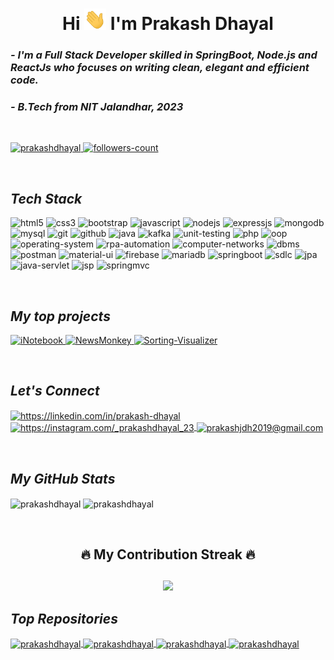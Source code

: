 <!----------------------------------- Heading Section ------------------------------------>
<h1 align="center">
    Hi
    <img src="https://raw.githubusercontent.com/ABSphreak/ABSphreak/master/gifs/Hi.gif" width="35">
    I'm Prakash Dhayal
</h1>



<!----------------------------------- About Section ------------------------------------>

<h3>
    <i>- I'm a Full Stack Developer skilled in SpringBoot, Node.js and ReactJs who focuses on writing clean, elegant and efficient code.</i>
</h3>
<h3>
    <i>- B.Tech from NIT Jalandhar, 2023 </i>
</h3>
<br>



<!----------------------------------- Profile View Section ------------------------------------>

<p align="left">
    <a href="https://github.com/prakashdhayal">
        <img src="https://komarev.com/ghpvc/?username=prakashdhayal&label=Profile%20views&color=0e75b6&style=flat" alt="prakashdhayal" />
    </a>
    <a href="https://github.com/prakashdhayal?tab=followers">
        <img src="https://img.shields.io/github/followers/prakashdhayal?label=Followers&style=social" alt="followers-count">
    </a>
</p>
<br>



<!----------------------------------- Tech Stack Section ------------------------------------>

<h2><i>Tech Stack</i></h2>

<p>
    <img src="https://img.shields.io/badge/HTML5-E34F26?style=for-the-badge&logo=html5&logoColor=white" alt="html5" />
    <img src="https://img.shields.io/badge/CSS3-1572B6?style=for-the-badge&logo=css3&logoColor=white" alt="css3" />
    <img src="https://img.shields.io/badge/Bootstrap-563D7C?style=for-the-badge&logo=bootstrap&logoColor=white" alt="bootstrap" />
    <img src="https://img.shields.io/badge/JavaScript-323330?style=for-the-badge&logo=javascript&logoColor=F7DF1E" alt="javascript" />
    <img src="https://img.shields.io/badge/Node.js-339933?style=for-the-badge&logo=nodedotjs&logoColor=white" alt="nodejs" />
    <img src="https://img.shields.io/badge/Express.js-000000?style=for-the-badge&logo=express&logoColor=white" alt="expressjs" />
    <img src="https://img.shields.io/badge/MongoDB-4EA94B?style=for-the-badge&logo=mongodb&logoColor=white" alt="mongodb" />
    <img src="https://img.shields.io/badge/MySQL-4479A1?style=for-the-badge&logo=mysql&logoColor=white" alt="mysql" />
    <img src="https://img.shields.io/badge/Git-f44d27?style=for-the-badge&logo=git&logoColor=white" alt="git" />
    <img src="https://img.shields.io/badge/GitHub-100000?style=for-the-badge&logo=github&logoColor=white" alt="github" />
    <img src="https://img.shields.io/badge/Java-007396?style=for-the-badge&logo=java&logoColor=white" alt="java" />
    <img src="https://img.shields.io/badge/Apache%20Kafka-231F20?style=for-the-badge&logo=apache-kafka&logoColor=white" alt="kafka" />
    <img src="https://img.shields.io/badge/Unit%20Testing-17B34E?style=for-the-badge&logo=junit&logoColor=white" alt="unit-testing" />
    <img src="https://img.shields.io/badge/PHP-777BB4?style=for-the-badge&logo=php&logoColor=white" alt="php" />
    <img src="https://img.shields.io/badge/OOP-239120?style=for-the-badge&logo=python&logoColor=white" alt="oop" />
    <img src="https://img.shields.io/badge/Operating%20System-000000?style=for-the-badge&logo=linux&logoColor=white" alt="operating-system" />
    <img src="https://img.shields.io/badge/RPA%20Automation-FF5733?style=for-the-badge&logo=uipath&logoColor=white" alt="rpa-automation" />
    <img src="https://img.shields.io/badge/Computer%20Networks-00BFFF?style=for-the-badge&logo=cisco&logoColor=white" alt="computer-networks" />
    <img src="https://img.shields.io/badge/DBMS-003B57?style=for-the-badge&logo=oracle&logoColor=white" alt="dbms" />
    <img src="https://img.shields.io/badge/Postman-FF6C37?style=for-the-badge&logo=Postman&logoColor=white" alt="postman" />
    <img src="https://img.shields.io/badge/Material%20UI-007FFF?style=for-the-badge&logo=mui&logoColor=white" alt="material-ui" />
    <img src="https://img.shields.io/badge/Firebase-FFCA28?style=for-the-badge&logo=firebase&logoColor=black" alt="firebase" />
    <img src="https://img.shields.io/badge/MariaDB-003545?style=for-the-badge&logo=mariadb&logoColor=white" alt="mariadb" />
    <img src="https://img.shields.io/badge/SpringBoot-6DB33F?style=for-the-badge&logo=spring-boot&logoColor=white" alt="springboot" />
    <img src="https://img.shields.io/badge/SDLC-0095D5?style=for-the-badge&logo=azure-devops&logoColor=white" alt="sdlc" />
    <img src="https://img.shields.io/badge/JPA-3498DB?style=for-the-badge&logo=hibernate&logoColor=white" alt="jpa" />
    <img src="https://img.shields.io/badge/Java%20Servlet-007396?style=for-the-badge&logo=java&logoColor=white" alt="java-servlet" />
    <img src="https://img.shields.io/badge/JSP-007396?style=for-the-badge&logo=java&logoColor=white" alt="jsp" />
    <img src="https://img.shields.io/badge/SpringMVC-6DB33F?style=for-the-badge&logo=spring&logoColor=white" alt="springmvc" />
</p>

<br>



<!----------------------------------- Project Section ------------------------------------>

<h2><i>My top projects</i></h2>

<p align="left">
    <a href="https://github.com/prakashdhayal/iNotebook">
        <img src="https://img.shields.io/static/v1?style=for-the-badge&message=iNotebook&color=1BB91F&logo=notion&logoColor=FFFFFF&label=" alt="iNotebook" />
    </a>
    <a href="https://github.com/prakashdhayal/NewsMonkey">
        <img src="https://img.shields.io/static/v1?style=for-the-badge&message=NewsMonkey&color=FD3A5C&logo=hotjar&logoColor=FFFFFF&label=" alt="NewsMonkey" />
    </a>
    <a href="https://github.com/prakashdhayal/Sorting-Visualizer">
        <img src="https://img.shields.io/static/v1?style=for-the-badge&message=Sorting-Visualizer&color=2ECC71&logo=visual-studio-code&logoColor=FFFFFF&label=" alt="Sorting-Visualizer" />
    </a>
</p>


<br>



<!----------------------------------- Social Media Links Section ------------------------------------>

<h2><i>Let's Connect</i></h2>


<p align="left">
    <a href="https://linkedin.com/in/prakash-dhayal/" target="_blank">
        <img align="center" src="https://img.shields.io/badge/LinkedIn-0077B5?style=for-the-badge&logo=linkedin&logoColor=white" alt="https://linkedin.com/in/prakash-dhayal" />
    </a>
    <a href="https://instagram.com/_prakashdhayal_23" target="_blank">
        <img align="center" src="https://img.shields.io/badge/Instagram-E4405F?style=for-the-badge&logo=instagram&logoColor=white" alt="https://instagram.com/_prakashdhayal_23" />
    </a>
    <a title="prakashjdh2019@gmail.com" href="mailto:prakashjdh2019@gmail.com" target="_blank">
        <img align="center" src="https://img.shields.io/badge/Gmail-D14836?style=for-the-badge&logo=gmail&logoColor=white" alt="prakashjdh2019@gmail.com" />
    </a>
</p>
<br>



<!----------------------------------- GitHub Stats Section ------------------------------------>

<h2><i>My GitHub Stats</i></h2>

<p>
    <img align="center" src="https://github-readme-stats.vercel.app/api?username=prakashdhayal&show_icons=true&include_all_commits=true&count_private=true&hide=issues,contribs&border_radius=0&locale=en&theme=dark" alt="prakashdhayal" height="139" />
    <img align="center" src="https://github-readme-stats.vercel.app/api/top-langs/?username=prakashdhayal&layout=compact&exclude_repo=Lybrate-Website-Clone-Version-2.0,Lybrate-Website-Clone,Adidas-Clone&hide=Shell&border_radius=0&theme=dark" alt="prakashdhayal" height="139" />
</p>
<br>

### <h2 align="center">🔥 My Contribution Streak 🔥<h2/>
<p align="center">
  <a href="https://github.com/prakashdhayal/github-readme-streak-stats">
    <img src="https://github-readme-streak-stats.herokuapp.com/?user=prakashdhayal&theme=dark&hide_border=true&background=0D1117&stroke=0000"/>
  </a>
</p>



<!----------------------------------- Top Repository Section ------------------------------------>

<h2><i>Top Repositories</i></h2>


<p>
    <a href="https://github.com/prakashdhayal/iNotebook">
        <img align="center" src="https://github-readme-stats.vercel.app/api/pin/?username=prakashdhayal&repo=iNotebook&locale=en&border_radius=0&theme=dark" alt="prakashdhayal" />
    </a>
    <a href="https://github.com/prakashdhayal/NewsMonkey">
        <img align="center" src="https://github-readme-stats.vercel.app/api/pin/?username=prakashdhayal&repo=NewsMonkey&locale=en&border_radius=0&theme=dark" alt="prakashdhayal" />
    </a>
    <a href="https://github.com/prakashdhayal/Sorting-Visualizer">
        <img align="center" src="https://github-readme-stats.vercel.app/api/pin/?username=prakashdhayal&repo=Sorting-Visualizer&locale=en&border_radius=0&theme=dark" alt="prakashdhayal" />
    </a>
    <a href="https://github.com/prakashdhayal/React-Quiz-Application">
        <img align="center" src="https://github-readme-stats.vercel.app/api/pin/?username=prakashdhayal&repo=React-Quiz-Application&locale=en&border_radius=0&theme=dark" alt="prakashdhayal" />
    </a>
    
</p>
